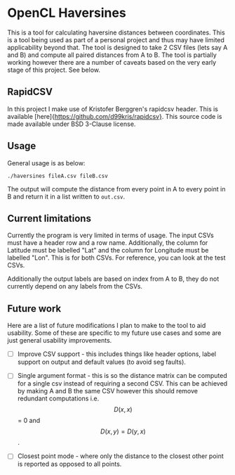 # OpenCL Haversines

This is a tool for calculating haversine distances between coordinates. This is a tool being used as part of a personal project and thus may have limited applicability beyond that. The tool is designed to take 2 CSV files (lets say A and B) and compute all paired distances from A to B. The tool is partially working however there are a number of caveats based on the very early stage of this project. See below.

## RapidCSV

In this project I make use of Kristofer Berggren's rapidcsv header. This is available [here]{https://github.com/d99kris/rapidcsv}. This source code is made available under BSD 3-Clause license.


## Usage

General usage is as below:

```./haversines fileA.csv fileB.csv```

The output will compute the distance from every point in A to every point in B and return it in a list written to `out.csv`.

## Current limitations

Currently the program is very limited in terms of usage. The input CSVs must have a header row and a row name. Additionally, the column for Latitude must be labelled "Lat" and the column for Longitude must be labelled "Lon". This is for both CSVs. For reference, you can look at the test CSVs.

Additionally the output labels are based on index from A to B, they do not currently depend on any labels from the CSVs.

## Future work

Here are a list of future modifications I plan to make to the tool to aid usability. Some of these are specific to my future use cases and some are just general usability improvements.

 - [ ] Improve CSV support - this includes things like header options, label support on output and default values (to avoid seg faults).
 - [ ] Single argument format - this is so the distance matrix can be computed for a single csv instead of requiring a second CSV. This can be achieved by making A and B the same CSV however this should remove redundant computations i.e. $$D(x,x)$$ = 0 and $$D(x,y)=D(y,x)$$.
 - [ ] Closest point mode - where only the distance to the closest other point is reported as opposed to all points.



